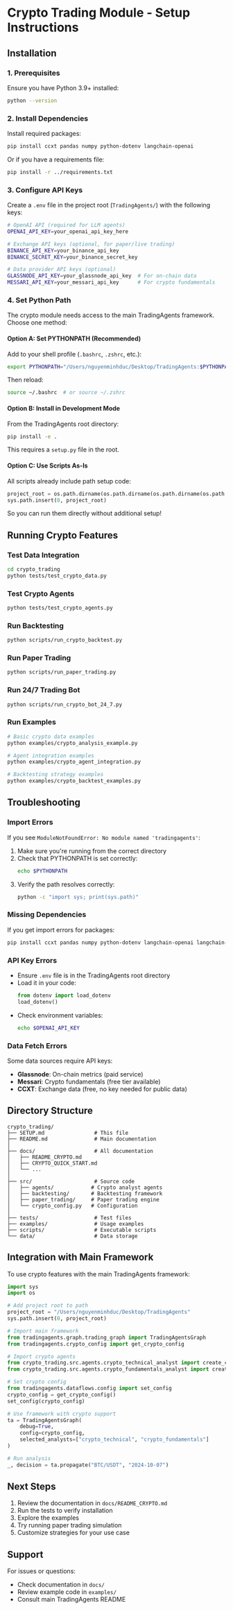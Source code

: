 # Crypto Trading Module - Setup Instructions

## Installation

### 1. Prerequisites

Ensure you have Python 3.9+ installed:
```bash
python --version
```

### 2. Install Dependencies

Install required packages:
```bash
pip install ccxt pandas numpy python-dotenv langchain-openai
```

Or if you have a requirements file:
```bash
pip install -r ../requirements.txt
```

### 3. Configure API Keys

Create a `.env` file in the project root (`TradingAgents/`) with the following keys:

```bash
# OpenAI API (required for LLM agents)
OPENAI_API_KEY=your_openai_api_key_here

# Exchange API keys (optional, for paper/live trading)
BINANCE_API_KEY=your_binance_api_key
BINANCE_SECRET_KEY=your_binance_secret_key

# Data provider API keys (optional)
GLASSNODE_API_KEY=your_glassnode_api_key  # For on-chain data
MESSARI_API_KEY=your_messari_api_key      # For crypto fundamentals
```

### 4. Set Python Path

The crypto module needs access to the main TradingAgents framework. Choose one method:

#### Option A: Set PYTHONPATH (Recommended)

Add to your shell profile (`.bashrc`, `.zshrc`, etc.):
```bash
export PYTHONPATH="/Users/nguyenminhduc/Desktop/TradingAgents:$PYTHONPATH"
```

Then reload:
```bash
source ~/.bashrc  # or source ~/.zshrc
```

#### Option B: Install in Development Mode

From the TradingAgents root directory:
```bash
pip install -e .
```

This requires a `setup.py` file in the root.

#### Option C: Use Scripts As-Is

All scripts already include path setup code:
```python
project_root = os.path.dirname(os.path.dirname(os.path.dirname(os.path.abspath(__file__))))
sys.path.insert(0, project_root)
```

So you can run them directly without additional setup!

## Running Crypto Features

### Test Data Integration

```bash
cd crypto_trading
python tests/test_crypto_data.py
```

### Test Crypto Agents

```bash
python tests/test_crypto_agents.py
```

### Run Backtesting

```bash
python scripts/run_crypto_backtest.py
```

### Run Paper Trading

```bash
python scripts/run_paper_trading.py
```

### Run 24/7 Trading Bot

```bash
python scripts/run_crypto_bot_24_7.py
```

### Run Examples

```bash
# Basic crypto data examples
python examples/crypto_analysis_example.py

# Agent integration examples
python examples/crypto_agent_integration.py

# Backtesting strategy examples
python examples/crypto_backtest_examples.py
```

## Troubleshooting

### Import Errors

If you see `ModuleNotFoundError: No module named 'tradingagents'`:

1. Make sure you're running from the correct directory
2. Check that PYTHONPATH is set correctly:
   ```bash
   echo $PYTHONPATH
   ```
3. Verify the path resolves correctly:
   ```bash
   python -c "import sys; print(sys.path)"
   ```

### Missing Dependencies

If you get import errors for packages:
```bash
pip install ccxt pandas numpy python-dotenv langchain-openai langchain-core
```

### API Key Errors

- Ensure `.env` file is in the TradingAgents root directory
- Load it in your code:
  ```python
  from dotenv import load_dotenv
  load_dotenv()
  ```
- Check environment variables:
  ```bash
  echo $OPENAI_API_KEY
  ```

### Data Fetch Errors

Some data sources require API keys:
- **Glassnode**: On-chain metrics (paid service)
- **Messari**: Crypto fundamentals (free tier available)
- **CCXT**: Exchange data (free, no key needed for public data)

## Directory Structure

```
crypto_trading/
├── SETUP.md                # This file
├── README.md               # Main documentation
│
├── docs/                   # All documentation
│   ├── README_CRYPTO.md
│   ├── CRYPTO_QUICK_START.md
│   └── ...
│
├── src/                    # Source code
│   ├── agents/            # Crypto analyst agents
│   ├── backtesting/       # Backtesting framework
│   ├── paper_trading/     # Paper trading engine
│   └── crypto_config.py   # Configuration
│
├── tests/                  # Test files
├── examples/               # Usage examples
├── scripts/                # Executable scripts
└── data/                   # Data storage
```

## Integration with Main Framework

To use crypto features with the main TradingAgents framework:

```python
import sys
import os

# Add project root to path
project_root = "/Users/nguyenminhduc/Desktop/TradingAgents"
sys.path.insert(0, project_root)

# Import main framework
from tradingagents.graph.trading_graph import TradingAgentsGraph
from tradingagents.crypto_config import get_crypto_config

# Import crypto agents
from crypto_trading.src.agents.crypto_technical_analyst import create_crypto_technical_analyst
from crypto_trading.src.agents.crypto_fundamentals_analyst import create_crypto_fundamentals_analyst

# Set crypto config
from tradingagents.dataflows.config import set_config
crypto_config = get_crypto_config()
set_config(crypto_config)

# Use framework with crypto support
ta = TradingAgentsGraph(
    debug=True,
    config=crypto_config,
    selected_analysts=["crypto_technical", "crypto_fundamentals"]
)

# Run analysis
_, decision = ta.propagate("BTC/USDT", "2024-10-07")
```

## Next Steps

1. Review the documentation in `docs/README_CRYPTO.md`
2. Run the tests to verify installation
3. Explore the examples
4. Try running paper trading simulation
5. Customize strategies for your use case

## Support

For issues or questions:
- Check documentation in `docs/`
- Review example code in `examples/`
- Consult main TradingAgents README
